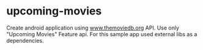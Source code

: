 # upcoming-movies
Create android application using www.themoviedb.org API. Use only "Upcoming Movies" Feature api. For this sample app used external libs as a dependencies.
